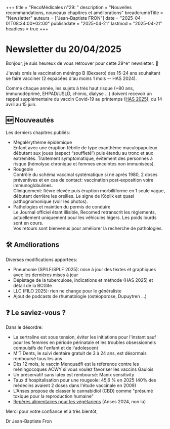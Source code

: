 +++
title = "RecoMédicales n°29: "
description = "Nouvelles recommandations, nouveaux chapitres et améliorations"
breadcrumbTitle = "Newsletter"
auteurs = ["Jean-Baptiste FRON"]
date = "2025-04-01T08:34:00+02:00"
publishdate = "2025-04-21"
lastmod = "2025-04-21"
headless = true
+++

# Newsletter du 20/04/2025

Bonjour, je suis heureux de vous retrouver pour cette 29^e^ newsletter. 📰

J'avais omis la vaccination méningo B (Bexsero) des 15-24 ans souhaitant se faire vacciner (2 espacées d'au moins 1 mois -- HAS 2024).

Comme chaque année, les sujets à très haut risque (+80 ans, immunodéprimé, EHPAD/USLD, chimio, dialyse ...) doivent recevoir un rappel supplémentaire du vaccin Covid-19 au printemps ([HAS 2025](https://www.has-sante.fr/jcms/p_3593724/fr/avis-n2025-0010/ac/sespev-du-27-fevrier-2025-du-college-de-la-haute-autorite-de-sante-relatif-a-la-pertinence-de-realiser-une-campagne-de-vaccination-contre-la-covid-19-au-printemps-2025)), du 14 avril au 15 juin.

## 🆕 Nouveautés

Les derniers chapitres publiés:

- Mégalérythème épidémique  
  Enfant avec une éruption fébrile de type exanthème maculopapuleux débutant aux joues (aspect “souffleté“) puis étendu au tronc et aux extrémités. Traitement symptomatique, évitement des personnes à risque (hémolyse chronique et femmes enceintes non immunisées).
- Rougeole  
  Contrôle du schéma vaccinal systématique si né après 1980, 2 doses préventives et en cas de contact: vaccination post-exposition voire immunoglobulines.  
  Cliniquement: fièvre élevée puis éruption morbilliforme en 1 seule vague, débutant derrière les oreilles. Le signe de Köplik est quasi pathognomonique (voir les photos).
- Pathologies et maintien du permis de conduire  
  Le Journal officiel étant illisible, Recomed retranscrit les règlements, actuellement uniquement pour les véhicules légers. Les poids lourds sont en cours.  
  Vos retours sont bienvenus pour améliorer la recherche de pathologies.

## 🛠️ Améliorations

Diverses modifications apportées:

- Pneumonie (SPILF/SPLF 2025): mise à jour des textes et graphiques avec les dernières mises à jour
- Dépistage de la tuberculose, indications et méthode (HAS 2025) et détail de la BCGite
- LLC (FILO 2025): rien ne change pour le généraliste
- Ajout de podcasts de rhumatologie (ostéoporose, Dupuytren ...)

## ❓ Le saviez-vous ?

Dans le désordre:

- La sertraline est sous tension, éviter les initiations pour l'instant sauf pour les femmes en période périnatale et les troubles obsessionnels compulsifs de l'enfant et de l'adolescent
- M'T Dents, le suivi dentaire gratuit de 3 à 24 ans, est désormais remboursé tous les ans
- Dès 12 mois, le vaccin Menquadfi est la référence contre les méningocoques ACWY si vous voulez favoriser les vaccins Gaulois
- Un préservatif sans latex est remboursé: Manix sensitivity
- Taux d'hospitalisation pour une rougeole: 45,6 % en 2025 (40% des médecins avaient 2 doses dans l'étude vaccinale en 2009)
- L'Anses propose de classer le cannabidiol (CBD) comme "présumé toxique pour la reproduction humaine"
- [Repères alimentaires pour les végétariens](https://www.anses.fr/fr/system/files/NUT2019-SA-0118.pdf) (Anses 2024, non lu)

Merci pour votre confiance et à très bientôt,

Dr Jean-Baptiste Fron
